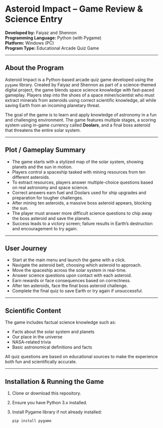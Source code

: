 # Asteroid Impact – Game Review & Science Entry

**Developed by:** Faiyaz and Shennon  
**Programming Language:** Python (with Pygame)  
**Platform:** Windows (PC)  
**Program Type:** Educational Arcade Quiz Game  

---

## About the Program

Asteroid Impact is a Python-based arcade quiz game developed using the `pygame` library. Created by Faiyaz and Shennon as part of a science-themed digital project, the game blends space science knowledge with fast-paced gameplay. Players step into the shoes of a space miner/scientist who must extract minerals from asteroids using correct scientific knowledge, all while saving Earth from an incoming planetary threat.

The goal of the game is to learn and apply knowledge of astronomy in a fun and challenging environment. The game features multiple stages, a scoring system using in-game currency called **Doolars**, and a final boss asteroid that threatens the entire solar system.

---

## Plot / Gameplay Summary

- The game starts with a stylized map of the solar system, showing planets and the sun in motion.
- Players control a spaceship tasked with mining resources from ten different asteroids.
- To extract resources, players answer multiple-choice questions based on real astronomy and space science.
- Correct answers earn fuel and Doolars used for ship upgrades and preparation for tougher challenges.
- After mining ten asteroids, a massive boss asteroid appears, blocking the sun.
- The player must answer more difficult science questions to chip away the boss asteroid and save the planets.
- Success leads to a victory screen; failure results in Earth’s destruction and encouragement to try again.

---

## User Journey

- Start at the main menu and launch the game with a click.
- Navigate the asteroid belt, choosing which asteroid to approach.
- Move the spaceship across the solar system in real-time.
- Answer science questions upon contact with each asteroid.
- Earn rewards or face consequences based on correctness.
- After ten asteroids, face the final boss asteroid challenge.
- Complete the final quiz to save Earth or try again if unsuccessful.

---

## Scientific Content

The game includes factual science knowledge such as:

- Facts about the solar system and planets  
- Our place in the universe  
- NASA-related trivia  
- Basic astronomical definitions and facts  

All quiz questions are based on educational sources to make the experience both fun and scientifically accurate.

---

## Installation & Running the Game

1. Clone or download this repository.
2. Ensure you have Python 3.x installed.
3. Install Pygame library if not already installed:

   ```bash
   pip install pygame
